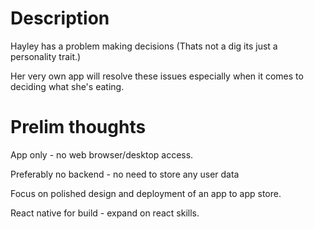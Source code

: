 # Description

Hayley has a problem making decisions (Thats not a dig its just a personality trait.) 

Her very own app will resolve these issues especially when it comes to deciding what she's eating.


# Prelim thoughts

App only - no web browser/desktop access. 

Preferably no backend - no need to store any user data 

Focus on polished design and deployment of an app to app store. 

React native for build - expand on react skills. 